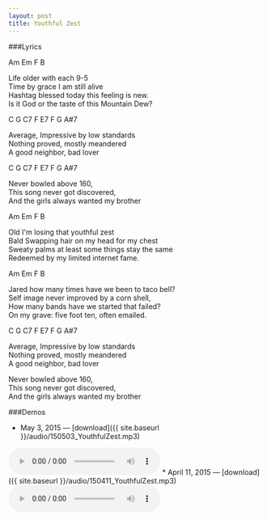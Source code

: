 ```yaml
---
layout: post
title: Youthful Zest
---
```


###Lyrics

<span class="tabs">Am Em F B</span>

Life older with each 9-5  
Time by grace I am still alive  
Hashtag blessed today this feeling is new.  
Is it God or the taste of this Mountain Dew?  

<span class="tabs">C G C7 F E7 F G A#7</span>

Average, Impressive by low standards  
Nothing proved, mostly meandered  
A good neighbor, bad lover  

<span class="tabs">C G C7 F E7 F G A#7</span>

Never bowled above 160,  
This song never got discovered,  
And the girls always wanted my brother  

<span class="tabs">Am Em F B</span>

Old I'm losing that youthful zest  
Bald Swapping hair on my head for my chest  
Sweaty palms at least some things stay the same  
Redeemed by my limited internet fame.  

<span class="tabs">Am Em F B</span>

Jared how many times have we been to taco bell?  
Self image never improved by a corn shell,  
How many bands have we started that failed?  
On my grave: five foot ten, often emailed.  

<span class="tabs">C G C7 F E7 F G A#7</span>

Average, Impressive by low standards  
Nothing proved, mostly meandered  
A good neighbor, bad lover  

Never bowled above 160,  
This song never got discovered,  
And the girls always wanted my brother  

###Demos
* May 3, 2015 — [download]({{ site.baseurl }}/audio/150503_YouthfulZest.mp3)  
<audio controls>
	<source src="{{ site.baseurl }}/audio/150503_YouthfulZest.mp3" type="audio/mpeg">
</audio>
* April 11, 2015 — [download]({{ site.baseurl }}/audio/150411_YouthfulZest.mp3)  
<audio controls>
	<source src="{{ site.baseurl }}/audio/150411_YouthfulZest.mp3" type="audio/mpeg">
</audio>